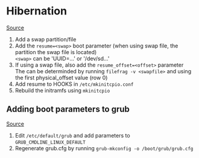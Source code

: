 # Hibernation
[Source](https://wiki.archlinux.org/index.php/Power_management/Suspend_and_hibernate#Hibernation)
1. Add a swap partition/file
2. Add the `resume=<swap>` boot parameter (when using swap file, the partition the swap file is located)  
	`<swap>` can be 'UUID=...' or '/dev/sd...'
3. If using a swap file, also add the `resume_offset=<offset>` parameter  
	The <offset> can be determinded by running `filefrag -v <swapfile>` and using the first physical_offset value (row 0)
4. Add resume to HOOKS in `/etc/mkinitcpio.conf`
5. Rebuild the initramfs using `mkinitcpio`

## Adding boot parameters to grub
[Source](https://wiki.archlinux.org/index.php/Kernel_parameters#GRUB)
1. Edit `/etc/default/grub` and add parameters to `GRUB_CMDLINE_LINUX_DEFAULT`
2. Regenerate grub.cfg by running `grub-mkconfig -o /boot/grub/grub.cfg`
